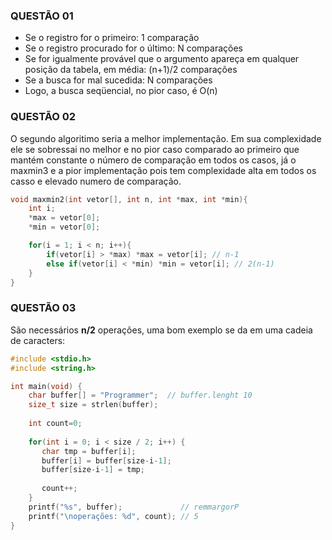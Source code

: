 ### QUESTÃO 01

- Se o registro for o primeiro: 1 comparação 
- Se o registro procurado for o último: N comparações 
- Se for igualmente provável que o argumento apareça em qualquer posição da tabela, em média: (n+1)/2 comparações 
- Se a busca for mal sucedida: N comparações 
- Logo, a busca seqüencial, no pior caso, é O(n)

### QUESTÃO 02

O segundo algoritimo seria a melhor implementação. Em sua complexidade ele se sobressai no melhor e no pior caso comparado ao primeiro que mantém constante o número de comparação em todos os casos, já o maxmin3 e a pior implementação pois tem complexidade alta em todos os casso e elevado numero de comparação.

```c
void maxmin2(int vetor[], int n, int *max, int *min){
    int i;
    *max = vetor[0];
    *min = vetor[0];

    for(i = 1; i < n; i++){
        if(vetor[i] > *max) *max = vetor[i]; // n-1
        else if(vetor[i] < *min) *min = vetor[i]; // 2(n-1)
    } 
}
```

### QUESTÃO 03

São necessários **n/2** operações, uma bom exemplo se da em uma cadeia de caracters:

```c
#include <stdio.h>
#include <string.h>

int main(void) {
    char buffer[] = "Programmer";  // buffer.lenght 10
    size_t size = strlen(buffer);
    
    int count=0;
    
    for(int i = 0; i < size / 2; i++) {
       char tmp = buffer[i];
       buffer[i] = buffer[size-i-1];
       buffer[size-i-1] = tmp;
       
       count++;
    }
    printf("%s", buffer);             // remmargorP
    printf("\noperações: %d", count); // 5
}
```
